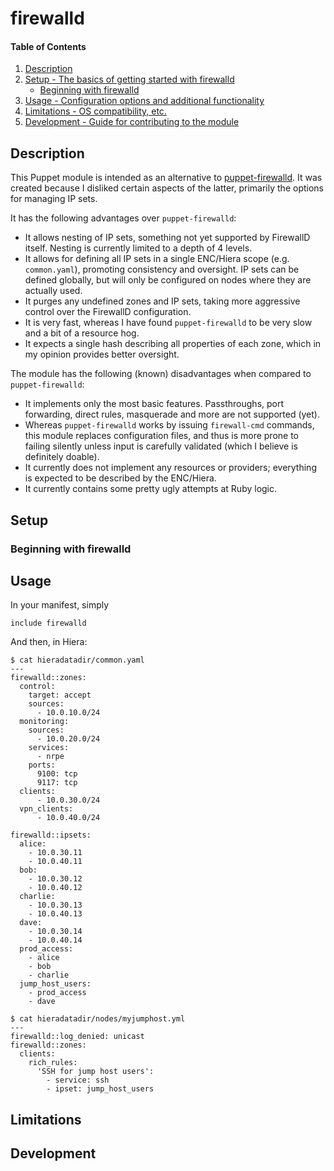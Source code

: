 # firewalld

#### Table of Contents

1. [Description](#description)
2. [Setup - The basics of getting started with firewalld](#setup)
    * [Beginning with firewalld](#beginning-with-firewalld)
3. [Usage - Configuration options and additional functionality](#usage)
4. [Limitations - OS compatibility, etc.](#limitations)
5. [Development - Guide for contributing to the module](#development)

## Description

This Puppet module is intended as an alternative to
[puppet-firewalld](https://forge.puppet.com/puppet/firewalld).
It was created because I disliked certain aspects of the latter, 
primarily the options for managing IP sets.

It has the following advantages over `puppet-firewalld`:

* It allows nesting of IP sets, something not yet supported
  by FirewallD itself. Nesting is currently limited to a depth of
  4 levels.
* It allows for defining all IP sets in a single ENC/Hiera scope (e.g.
  `common.yaml`), promoting consistency and oversight. IP sets can be 
  defined globally, but will only be configured on nodes where they 
  are actually used.
* It purges any undefined zones and IP sets, taking more
  aggressive control over the FirewallD configuration.
* It is very fast, whereas I have found `puppet-firewalld` to
  be very slow and a bit of a resource hog.
* It expects a single hash describing all properties of each zone, 
  which in my opinion provides better oversight.

The module has the following (known) disadvantages when compared to
`puppet-firewalld`:

* It implements only the most basic features. Passthroughs, port
  forwarding, direct rules, masquerade and more are not supported
  (yet).
* Whereas `puppet-firewalld` works by issuing `firewall-cmd` commands,
  this module replaces configuration files, and thus is more prone to
  failing silently unless input is carefully validated (which I
  believe is definitely doable).
* It currently does not implement any resources or providers;
  everything is expected to be described by the ENC/Hiera.
* It currently contains some pretty ugly attempts at Ruby logic.

## Setup

### Beginning with firewalld

## Usage

In your manifest, simply
```
include firewalld
```

And then, in Hiera:
```
$ cat hieradatadir/common.yaml
---
firewalld::zones:
  control:
    target: accept
    sources: 
      - 10.0.10.0/24
  monitoring:
    sources:
      - 10.0.20.0/24
    services:
      - nrpe
    ports:
      9100: tcp
      9117: tcp
  clients:
      - 10.0.30.0/24
  vpn_clients:
      - 10.0.40.0/24

firewalld::ipsets:
  alice:
    - 10.0.30.11
    - 10.0.40.11
  bob:
    - 10.0.30.12
    - 10.0.40.12
  charlie:
    - 10.0.30.13
    - 10.0.40.13
  dave:
    - 10.0.30.14
    - 10.0.40.14
  prod_access:
    - alice
    - bob
    - charlie
  jump_host_users:
    - prod_access
    - dave

$ cat hieradatadir/nodes/myjumphost.yml
---
firewalld::log_denied: unicast
firewalld::zones:
  clients:
    rich_rules:
      'SSH for jump host users':
        - service: ssh
        - ipset: jump_host_users
```

## Limitations

## Development
